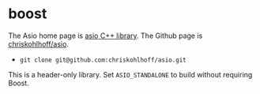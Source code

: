 # boost

The Asio home page is [asio C++ library](http://think-async.com/). The Github page is [chriskohlhoff/asio](https://github.com/chriskohlhoff/asio/).

- `git clone git@github.com:chriskohlhoff/asio.git`

This is a header-only library. Set `ASIO_STANDALONE` to build without requiring Boost.
